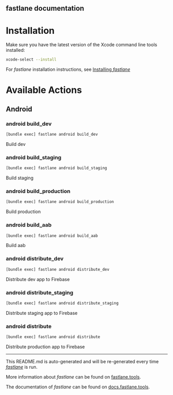 fastlane documentation
----

# Installation

Make sure you have the latest version of the Xcode command line tools installed:

```sh
xcode-select --install
```

For _fastlane_ installation instructions, see [Installing _fastlane_](https://docs.fastlane.tools/#installing-fastlane)

# Available Actions

## Android

### android build_dev

```sh
[bundle exec] fastlane android build_dev
```

Build dev

### android build_staging

```sh
[bundle exec] fastlane android build_staging
```

Build staging

### android build_production

```sh
[bundle exec] fastlane android build_production
```

Build production

### android build_aab

```sh
[bundle exec] fastlane android build_aab
```

Build aab

### android distribute_dev

```sh
[bundle exec] fastlane android distribute_dev
```

Distribute dev app to Firebase

### android distribute_staging

```sh
[bundle exec] fastlane android distribute_staging
```

Distribute staging app to Firebase

### android distribute

```sh
[bundle exec] fastlane android distribute
```

Distribute production app to Firebase

----

This README.md is auto-generated and will be re-generated every time [_fastlane_](https://fastlane.tools) is run.

More information about _fastlane_ can be found on [fastlane.tools](https://fastlane.tools).

The documentation of _fastlane_ can be found on [docs.fastlane.tools](https://docs.fastlane.tools).
